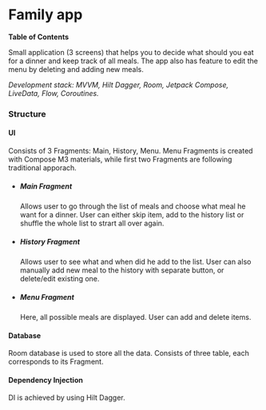 # Family app

**Table of Contents**

Small application (3 screens) that helps you to decide what should you eat for a dinner and keep track of all meals. The app also has feature to edit the menu by deleting and adding new meals. 

*Development stack: MVVM, Hilt Dagger, Room, Jetpack Compose, LiveData, Flow, Coroutines.*

### Structure

#### UI

Consists of 3 Fragments: Main, History, Menu. Menu Fragments is created with Compose M3 materials, while first two Fragments are following traditional apporach. 

- ##### Main Fragment
	Allows user to go through the list of meals and choose what meal he want for a dinner. User can either skip item, add to the history list or shuffle the whole list to strart all over again.
- ##### History Fragment
	 Allows user to see what and when did he add to the list. User can also manually add new meal to the history with separate button, or delete/edit existing one. 
- ##### Menu Fragment
	Here, all possible meals are displayed. User can add and delete items. 

#### Database

Room database is used to store all the data. Consists of three table, each corresponds to its Fragment.

#### Dependency Injection

DI is achieved by using Hilt Dagger. 




